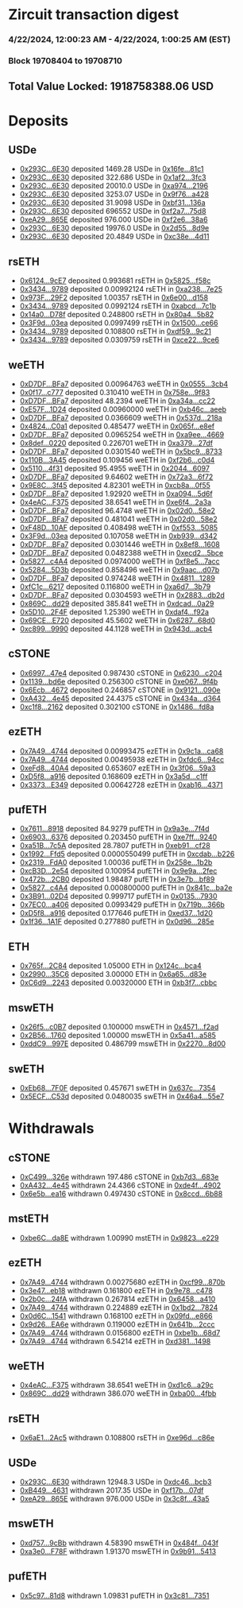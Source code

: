 # Zircuit transaction digest
### 4/22/2024, 12:00:23 AM - 4/22/2024, 1:00:25 AM (EST)
### Block 19708404 to 19708710

## Total Value Locked: 1918758388.06 USD

# Deposits
## USDe
- [0x293C...6E30](https://etherscan.io/address/0x293C6937D8D82e05B01335F7B33FBA0c8e256E30) deposited 1469.28 USDe in [0x16fe...81c1](https://etherscan.io/tx/0x293C6937D8D82e05B01335F7B33FBA0c8e256E30)
- [0x293C...6E30](https://etherscan.io/address/0x293C6937D8D82e05B01335F7B33FBA0c8e256E30) deposited 322.686 USDe in [0x1af2...3fc3](https://etherscan.io/tx/0x293C6937D8D82e05B01335F7B33FBA0c8e256E30)
- [0x293C...6E30](https://etherscan.io/address/0x293C6937D8D82e05B01335F7B33FBA0c8e256E30) deposited 20010.0 USDe in [0xa974...2196](https://etherscan.io/tx/0x293C6937D8D82e05B01335F7B33FBA0c8e256E30)
- [0x293C...6E30](https://etherscan.io/address/0x293C6937D8D82e05B01335F7B33FBA0c8e256E30) deposited 3253.07 USDe in [0x9f76...a428](https://etherscan.io/tx/0x293C6937D8D82e05B01335F7B33FBA0c8e256E30)
- [0x293C...6E30](https://etherscan.io/address/0x293C6937D8D82e05B01335F7B33FBA0c8e256E30) deposited 31.9098 USDe in [0xbf31...136a](https://etherscan.io/tx/0x293C6937D8D82e05B01335F7B33FBA0c8e256E30)
- [0x293C...6E30](https://etherscan.io/address/0x293C6937D8D82e05B01335F7B33FBA0c8e256E30) deposited 696552 USDe in [0xf2a7...75d8](https://etherscan.io/tx/0x293C6937D8D82e05B01335F7B33FBA0c8e256E30)
- [0xeA29...865E](https://etherscan.io/address/0xeA2915F45172C8727407dE7619f5454C74A8865E) deposited 976.000 USDe in [0xf2e6...38a6](https://etherscan.io/tx/0xeA2915F45172C8727407dE7619f5454C74A8865E)
- [0x293C...6E30](https://etherscan.io/address/0x293C6937D8D82e05B01335F7B33FBA0c8e256E30) deposited 19976.0 USDe in [0x2d55...8d9e](https://etherscan.io/tx/0x293C6937D8D82e05B01335F7B33FBA0c8e256E30)
- [0x293C...6E30](https://etherscan.io/address/0x293C6937D8D82e05B01335F7B33FBA0c8e256E30) deposited 20.4849 USDe in [0xc38e...4d11](https://etherscan.io/tx/0x293C6937D8D82e05B01335F7B33FBA0c8e256E30)
## rsETH
- [0x6124...9cE7](https://etherscan.io/address/0x6124a2c1865E183A798006bfcCcb2AffdF6E9cE7) deposited 0.993681 rsETH in [0x5825...f58c](https://etherscan.io/tx/0x6124a2c1865E183A798006bfcCcb2AffdF6E9cE7)
- [0x3434...9789](https://etherscan.io/address/0x34349c5569e7B846c3558961552D2202760A9789) deposited 0.00992124 rsETH in [0xa238...7e25](https://etherscan.io/tx/0x34349c5569e7B846c3558961552D2202760A9789)
- [0x973F...29F2](https://etherscan.io/address/0x973F891536483cC32ccb9a93c152dee1dbC229F2) deposited 1.00357 rsETH in [0x6e00...d158](https://etherscan.io/tx/0x973F891536483cC32ccb9a93c152dee1dbC229F2)
- [0x3434...9789](https://etherscan.io/address/0x34349c5569e7B846c3558961552D2202760A9789) deposited 0.0992124 rsETH in [0xabcd...7c1b](https://etherscan.io/tx/0x34349c5569e7B846c3558961552D2202760A9789)
- [0x14a0...D78f](https://etherscan.io/address/0x14a0f37ff75ec9aE8f8f128C9A7F09ae39E4D78f) deposited 0.248800 rsETH in [0x80a4...5b82](https://etherscan.io/tx/0x14a0f37ff75ec9aE8f8f128C9A7F09ae39E4D78f)
- [0x3F9d...03ea](https://etherscan.io/address/0x3F9d4869D78d34Bb5102A8743D236Dc8BE5703ea) deposited 0.0997499 rsETH in [0x1500...ce66](https://etherscan.io/tx/0x3F9d4869D78d34Bb5102A8743D236Dc8BE5703ea)
- [0x3434...9789](https://etherscan.io/address/0x34349c5569e7B846c3558961552D2202760A9789) deposited 0.108800 rsETH in [0xdf59...9c21](https://etherscan.io/tx/0x34349c5569e7B846c3558961552D2202760A9789)
- [0x3434...9789](https://etherscan.io/address/0x34349c5569e7B846c3558961552D2202760A9789) deposited 0.0309759 rsETH in [0xce22...9ce6](https://etherscan.io/tx/0x34349c5569e7B846c3558961552D2202760A9789)
## weETH
- [0xD7DF...BFa7](https://etherscan.io/address/0xD7DF7E085214743530afF339aFC420c7c720BFa7) deposited 0.00964763 weETH in [0x0555...3cb4](https://etherscan.io/tx/0xD7DF7E085214743530afF339aFC420c7c720BFa7)
- [0x0f17...c777](https://etherscan.io/address/0x0f17fe61e3071A7DF534E257Da4F9Aa2788Ec777) deposited 0.310410 weETH in [0x758e...9f83](https://etherscan.io/tx/0x0f17fe61e3071A7DF534E257Da4F9Aa2788Ec777)
- [0xD7DF...BFa7](https://etherscan.io/address/0xD7DF7E085214743530afF339aFC420c7c720BFa7) deposited 48.2394 weETH in [0xa34a...cc22](https://etherscan.io/tx/0xD7DF7E085214743530afF339aFC420c7c720BFa7)
- [0xE57F...1D24](https://etherscan.io/address/0xE57F9eCA6db82FBc4De3F53B428b7F3230631D24) deposited 0.00960000 weETH in [0xb46c...aeeb](https://etherscan.io/tx/0xE57F9eCA6db82FBc4De3F53B428b7F3230631D24)
- [0xD7DF...BFa7](https://etherscan.io/address/0xD7DF7E085214743530afF339aFC420c7c720BFa7) deposited 0.0366609 weETH in [0x537d...218a](https://etherscan.io/tx/0xD7DF7E085214743530afF339aFC420c7c720BFa7)
- [0x4824...C0a1](https://etherscan.io/address/0x48249F321Cb8EdFd41E52a30577B0E285B6AC0a1) deposited 0.485477 weETH in [0x065f...e8ef](https://etherscan.io/tx/0x48249F321Cb8EdFd41E52a30577B0E285B6AC0a1)
- [0xD7DF...BFa7](https://etherscan.io/address/0xD7DF7E085214743530afF339aFC420c7c720BFa7) deposited 0.0965254 weETH in [0xa9ee...4669](https://etherscan.io/tx/0xD7DF7E085214743530afF339aFC420c7c720BFa7)
- [0x8def...0220](https://etherscan.io/address/0x8def0445479F5B57Df0A065Ea85ec3485fc40220) deposited 0.226701 weETH in [0xa379...27df](https://etherscan.io/tx/0x8def0445479F5B57Df0A065Ea85ec3485fc40220)
- [0xD7DF...BFa7](https://etherscan.io/address/0xD7DF7E085214743530afF339aFC420c7c720BFa7) deposited 0.0301540 weETH in [0x5bc9...8733](https://etherscan.io/tx/0xD7DF7E085214743530afF339aFC420c7c720BFa7)
- [0x110B...3A45](https://etherscan.io/address/0x110B535b0daAF921A4034b8584E5A986579E3A45) deposited 0.109456 weETH in [0xf2b6...c0d4](https://etherscan.io/tx/0x110B535b0daAF921A4034b8584E5A986579E3A45)
- [0x5110...4f31](https://etherscan.io/address/0x5110F70aDf674739d1669950e57F0e0571Ad4f31) deposited 95.4955 weETH in [0x2044...6097](https://etherscan.io/tx/0x5110F70aDf674739d1669950e57F0e0571Ad4f31)
- [0xD7DF...BFa7](https://etherscan.io/address/0xD7DF7E085214743530afF339aFC420c7c720BFa7) deposited 9.64602 weETH in [0x72a3...6f72](https://etherscan.io/tx/0xD7DF7E085214743530afF339aFC420c7c720BFa7)
- [0x9E8C...3f45](https://etherscan.io/address/0x9E8C646220613d68eaf2B947f46c2B4F52Bf3f45) deposited 4.82301 weETH in [0xcb8a...0f55](https://etherscan.io/tx/0x9E8C646220613d68eaf2B947f46c2B4F52Bf3f45)
- [0xD7DF...BFa7](https://etherscan.io/address/0xD7DF7E085214743530afF339aFC420c7c720BFa7) deposited 1.92920 weETH in [0xa094...5d6f](https://etherscan.io/tx/0xD7DF7E085214743530afF339aFC420c7c720BFa7)
- [0x4eAC...F375](https://etherscan.io/address/0x4eACDd4500209c7dB8e98AC2504aD6369C8eF375) deposited 38.6541 weETH in [0xe6f4...2a3a](https://etherscan.io/tx/0x4eACDd4500209c7dB8e98AC2504aD6369C8eF375)
- [0xD7DF...BFa7](https://etherscan.io/address/0xD7DF7E085214743530afF339aFC420c7c720BFa7) deposited 96.4748 weETH in [0x02d0...58e2](https://etherscan.io/tx/0xD7DF7E085214743530afF339aFC420c7c720BFa7)
- [0xD7DF...BFa7](https://etherscan.io/address/0xD7DF7E085214743530afF339aFC420c7c720BFa7) deposited 0.481041 weETH in [0x02d0...58e2](https://etherscan.io/tx/0xD7DF7E085214743530afF339aFC420c7c720BFa7)
- [0xF48D...10AF](https://etherscan.io/address/0xF48D9d349106cf2A0880CE45ec1512EcAa4e10AF) deposited 0.408498 weETH in [0xf553...5085](https://etherscan.io/tx/0xF48D9d349106cf2A0880CE45ec1512EcAa4e10AF)
- [0x3F9d...03ea](https://etherscan.io/address/0x3F9d4869D78d34Bb5102A8743D236Dc8BE5703ea) deposited 0.107058 weETH in [0xb939...d342](https://etherscan.io/tx/0x3F9d4869D78d34Bb5102A8743D236Dc8BE5703ea)
- [0xD7DF...BFa7](https://etherscan.io/address/0xD7DF7E085214743530afF339aFC420c7c720BFa7) deposited 0.0301446 weETH in [0x8ef8...1608](https://etherscan.io/tx/0xD7DF7E085214743530afF339aFC420c7c720BFa7)
- [0xD7DF...BFa7](https://etherscan.io/address/0xD7DF7E085214743530afF339aFC420c7c720BFa7) deposited 0.0482388 weETH in [0xecd2...5bce](https://etherscan.io/tx/0xD7DF7E085214743530afF339aFC420c7c720BFa7)
- [0x5827...c4A4](https://etherscan.io/address/0x5827B9e79Af65F9FD6a514E1DACDdb04F802c4A4) deposited 0.0974000 weETH in [0xf8e5...7acc](https://etherscan.io/tx/0x5827B9e79Af65F9FD6a514E1DACDdb04F802c4A4)
- [0x5284...5D3b](https://etherscan.io/address/0x5284B794aD97Dc93cA0F6593C5bb0d7116c45D3b) deposited 0.858496 weETH in [0x9aac...d07b](https://etherscan.io/tx/0x5284B794aD97Dc93cA0F6593C5bb0d7116c45D3b)
- [0xD7DF...BFa7](https://etherscan.io/address/0xD7DF7E085214743530afF339aFC420c7c720BFa7) deposited 0.974248 weETH in [0x4811...1289](https://etherscan.io/tx/0xD7DF7E085214743530afF339aFC420c7c720BFa7)
- [0xfC1c...6217](https://etherscan.io/address/0xfC1c5343B6277644830838Bf2EA0515B3c336217) deposited 0.116800 weETH in [0xa6d7...3b79](https://etherscan.io/tx/0xfC1c5343B6277644830838Bf2EA0515B3c336217)
- [0xD7DF...BFa7](https://etherscan.io/address/0xD7DF7E085214743530afF339aFC420c7c720BFa7) deposited 0.0304593 weETH in [0x2883...db2d](https://etherscan.io/tx/0xD7DF7E085214743530afF339aFC420c7c720BFa7)
- [0x869C...dd29](https://etherscan.io/address/0x869C98f94C1A15118Ca10cd86F74B1A3550Cdd29) deposited 385.841 weETH in [0xdcad...0a29](https://etherscan.io/tx/0x869C98f94C1A15118Ca10cd86F74B1A3550Cdd29)
- [0x5D10...2F4F](https://etherscan.io/address/0x5D103F71f7860e4755a691D4B90afA3C47a72F4F) deposited 1.25390 weETH in [0xdaf4...f92a](https://etherscan.io/tx/0x5D103F71f7860e4755a691D4B90afA3C47a72F4F)
- [0x69CE...E720](https://etherscan.io/address/0x69CE8c111d5F2B02DcC9330FFBDd89Db4457E720) deposited 45.5602 weETH in [0x6287...68d0](https://etherscan.io/tx/0x69CE8c111d5F2B02DcC9330FFBDd89Db4457E720)
- [0xc899...9990](https://etherscan.io/address/0xc899506db8549f1A1864E1938e290c90538c9990) deposited 44.1128 weETH in [0x943d...acb4](https://etherscan.io/tx/0xc899506db8549f1A1864E1938e290c90538c9990)
## cSTONE
- [0x6997...47e4](https://etherscan.io/address/0x6997a93FC4d66E69629e0E569A6182eF358f47e4) deposited 0.987430 cSTONE in [0x6230...c204](https://etherscan.io/tx/0x6997a93FC4d66E69629e0E569A6182eF358f47e4)
- [0x1139...bd6e](https://etherscan.io/address/0x113941782D3eB0B80a6611A3b1DDFeC16e82bd6e) deposited 0.256300 cSTONE in [0xe067...9f4b](https://etherscan.io/tx/0x113941782D3eB0B80a6611A3b1DDFeC16e82bd6e)
- [0x6Ecb...4672](https://etherscan.io/address/0x6Ecb5A5b924dbAf705b374545D5D799489824672) deposited 0.246857 cSTONE in [0x9121...090e](https://etherscan.io/tx/0x6Ecb5A5b924dbAf705b374545D5D799489824672)
- [0xA432...4e45](https://etherscan.io/address/0xA432CA1EdAbf81A8373fE2D655a2811ed2634e45) deposited 24.4375 cSTONE in [0x434a...d364](https://etherscan.io/tx/0xA432CA1EdAbf81A8373fE2D655a2811ed2634e45)
- [0xc1f8...2162](https://etherscan.io/address/0xc1f8538367f3a57245C65f4298BEBc1069d22162) deposited 0.302100 cSTONE in [0x1486...fd8a](https://etherscan.io/tx/0xc1f8538367f3a57245C65f4298BEBc1069d22162)
## ezETH
- [0x7A49...4744](https://etherscan.io/address/0x7A493Be5c2ce014cD049Bf178a1ac0Db1B434744) deposited 0.00993475 ezETH in [0x9c1a...ca68](https://etherscan.io/tx/0x7A493Be5c2ce014cD049Bf178a1ac0Db1B434744)
- [0x7A49...4744](https://etherscan.io/address/0x7A493Be5c2ce014cD049Bf178a1ac0Db1B434744) deposited 0.00495938 ezETH in [0xfdc6...94cc](https://etherscan.io/tx/0x7A493Be5c2ce014cD049Bf178a1ac0Db1B434744)
- [0xeFd8...40A4](https://etherscan.io/address/0xeFd8eEefd3a7976A60b5d93e83E32528899940A4) deposited 0.653607 ezETH in [0x3f06...59a3](https://etherscan.io/tx/0xeFd8eEefd3a7976A60b5d93e83E32528899940A4)
- [0xD5f8...a916](https://etherscan.io/address/0xD5f8A87c20b3d40109A62294C4D8AFFF0c76a916) deposited 0.168609 ezETH in [0x3a5d...c1ff](https://etherscan.io/tx/0xD5f8A87c20b3d40109A62294C4D8AFFF0c76a916)
- [0x3373...E349](https://etherscan.io/address/0x3373959d8Ca90444A65a7f966b4dE1c5B36CE349) deposited 0.00642728 ezETH in [0xab16...4371](https://etherscan.io/tx/0x3373959d8Ca90444A65a7f966b4dE1c5B36CE349)
## pufETH
- [0x7611...8918](https://etherscan.io/address/0x76118F2BeF05A63D735C3132E45fC177b0c98918) deposited 84.9279 pufETH in [0x9a3e...7f4d](https://etherscan.io/tx/0x76118F2BeF05A63D735C3132E45fC177b0c98918)
- [0x6903...6376](https://etherscan.io/address/0x69035e97765A5011A36b4635968cA53e27e26376) deposited 0.203450 pufETH in [0xe7ff...9240](https://etherscan.io/tx/0x69035e97765A5011A36b4635968cA53e27e26376)
- [0xa51B...7c5A](https://etherscan.io/address/0xa51B9dcF044f3B5AF311360077BA5eeD50397c5A) deposited 28.7807 pufETH in [0xeb91...cf28](https://etherscan.io/tx/0xa51B9dcF044f3B5AF311360077BA5eeD50397c5A)
- [0x1992...Ffd5](https://etherscan.io/address/0x19926743E3fF342B37da25DeE7E178BB1D55Ffd5) deposited 0.0000550499 pufETH in [0xcdab...b226](https://etherscan.io/tx/0x19926743E3fF342B37da25DeE7E178BB1D55Ffd5)
- [0x2319...FdA0](https://etherscan.io/address/0x231907D3E140c5c9026b97b7c7EB9E8b1081FdA0) deposited 1.00036 pufETH in [0x258e...1b2b](https://etherscan.io/tx/0x231907D3E140c5c9026b97b7c7EB9E8b1081FdA0)
- [0xcB3D...2e54](https://etherscan.io/address/0xcB3D802bA476F246b1938f56FBa7Eede125F2e54) deposited 0.100954 pufETH in [0x9e9a...2fec](https://etherscan.io/tx/0xcB3D802bA476F246b1938f56FBa7Eede125F2e54)
- [0x472b...2CB0](https://etherscan.io/address/0x472b9E7a9cbe51986A9C7f420CEc10BFc90e2CB0) deposited 1.98487 pufETH in [0x3e7b...bf89](https://etherscan.io/tx/0x472b9E7a9cbe51986A9C7f420CEc10BFc90e2CB0)
- [0x5827...c4A4](https://etherscan.io/address/0x5827B9e79Af65F9FD6a514E1DACDdb04F802c4A4) deposited 0.000800000 pufETH in [0x841c...ba2e](https://etherscan.io/tx/0x5827B9e79Af65F9FD6a514E1DACDdb04F802c4A4)
- [0x3B91...02D4](https://etherscan.io/address/0x3B9162A07CA1b5CbC27674a09D59b2Bd787D02D4) deposited 0.999717 pufETH in [0x0135...7930](https://etherscan.io/tx/0x3B9162A07CA1b5CbC27674a09D59b2Bd787D02D4)
- [0x7EC0...a406](https://etherscan.io/address/0x7EC0E98252D94E62b428D9579708774aaF19a406) deposited 0.0993429 pufETH in [0x719b...366b](https://etherscan.io/tx/0x7EC0E98252D94E62b428D9579708774aaF19a406)
- [0xD5f8...a916](https://etherscan.io/address/0xD5f8A87c20b3d40109A62294C4D8AFFF0c76a916) deposited 0.177646 pufETH in [0xed37...1d20](https://etherscan.io/tx/0xD5f8A87c20b3d40109A62294C4D8AFFF0c76a916)
- [0x1f36...1A1F](https://etherscan.io/address/0x1f36bb5c91dF22c2EEdD453fdCc9Eb44860c1A1F) deposited 0.277880 pufETH in [0x0d96...285e](https://etherscan.io/tx/0x1f36bb5c91dF22c2EEdD453fdCc9Eb44860c1A1F)
## ETH
- [0x765f...2C84](https://etherscan.io/address/0x765f1d6D19AC65805032FAbE9F2Bc158D72B2C84) deposited 1.05000 ETH in [0x124c...bca4](https://etherscan.io/tx/0x765f1d6D19AC65805032FAbE9F2Bc158D72B2C84)
- [0x2990...35C6](https://etherscan.io/address/0x29909b9c97845D5eb998B4AA41664a46c5dc35C6) deposited 3.00000 ETH in [0x6a65...d83e](https://etherscan.io/tx/0x29909b9c97845D5eb998B4AA41664a46c5dc35C6)
- [0xC6d9...2243](https://etherscan.io/address/0xC6d913af8819F8a48EFB79a247DFc78760012243) deposited 0.00320000 ETH in [0xb3f7...cbbc](https://etherscan.io/tx/0xC6d913af8819F8a48EFB79a247DFc78760012243)
## mswETH
- [0x26f5...c0B7](https://etherscan.io/address/0x26f5b1D536d74c34Eb96Ec2811dAE630f216c0B7) deposited 0.100000 mswETH in [0x4571...f2ad](https://etherscan.io/tx/0x26f5b1D536d74c34Eb96Ec2811dAE630f216c0B7)
- [0x2B56...1760](https://etherscan.io/address/0x2B5630863A352D720633eF11f095F24072c41760) deposited 1.00000 mswETH in [0x5a41...a585](https://etherscan.io/tx/0x2B5630863A352D720633eF11f095F24072c41760)
- [0xddC9...997E](https://etherscan.io/address/0xddC9B222541856fB44745443A3D6Ec4c25D2997E) deposited 0.486799 mswETH in [0x2270...8d00](https://etherscan.io/tx/0xddC9B222541856fB44745443A3D6Ec4c25D2997E)
## swETH
- [0xEb68...7F0F](https://etherscan.io/address/0xEb68CA5C712C8e812343f0d3b765A0E27e957F0F) deposited 0.457671 swETH in [0x637c...7354](https://etherscan.io/tx/0xEb68CA5C712C8e812343f0d3b765A0E27e957F0F)
- [0x5ECF...C53d](https://etherscan.io/address/0x5ECFa1580D2C080d7ED1ccb602f567390bACC53d) deposited 0.0480035 swETH in [0x46a4...55e7](https://etherscan.io/tx/0x5ECFa1580D2C080d7ED1ccb602f567390bACC53d)
# Withdrawals
## cSTONE
- [0xC499...326e](https://etherscan.io/address/0xC499596760eF8B90149179a69F607E3e2ecb326e) withdrawn 197.486 cSTONE in [0xb7d3...683e](https://etherscan.io/tx/0xC499596760eF8B90149179a69F607E3e2ecb326e)
- [0xA432...4e45](https://etherscan.io/address/0xA432CA1EdAbf81A8373fE2D655a2811ed2634e45) withdrawn 24.4366 cSTONE in [0xde4f...4902](https://etherscan.io/tx/0xA432CA1EdAbf81A8373fE2D655a2811ed2634e45)
- [0x6e5b...ea16](https://etherscan.io/address/0x6e5b4B37A30bbc75fCD7Ca2F2a5c8b8D4666ea16) withdrawn 0.497430 cSTONE in [0x8ccd...6b88](https://etherscan.io/tx/0x6e5b4B37A30bbc75fCD7Ca2F2a5c8b8D4666ea16)
## mstETH
- [0xbe6C...da8E](https://etherscan.io/address/0xbe6C5447423AEC564E595cb00cE022C624D0da8E) withdrawn 1.00990 mstETH in [0x9823...e229](https://etherscan.io/tx/0xbe6C5447423AEC564E595cb00cE022C624D0da8E)
## ezETH
- [0x7A49...4744](https://etherscan.io/address/0x7A493Be5c2ce014cD049Bf178a1ac0Db1B434744) withdrawn 0.00275680 ezETH in [0xcf99...870b](https://etherscan.io/tx/0x7A493Be5c2ce014cD049Bf178a1ac0Db1B434744)
- [0x3e47...eb18](https://etherscan.io/address/0x3e4738593B954c03f4fb6D5e6Bc00eC47003eb18) withdrawn 0.161800 ezETH in [0x9e78...c478](https://etherscan.io/tx/0x3e4738593B954c03f4fb6D5e6Bc00eC47003eb18)
- [0x2b0c...24fA](https://etherscan.io/address/0x2b0cD4B16D07Df812e4722EC018fec58bEa724fA) withdrawn 0.267814 ezETH in [0x6458...a410](https://etherscan.io/tx/0x2b0cD4B16D07Df812e4722EC018fec58bEa724fA)
- [0x7A49...4744](https://etherscan.io/address/0x7A493Be5c2ce014cD049Bf178a1ac0Db1B434744) withdrawn 0.224889 ezETH in [0x1bd2...7824](https://etherscan.io/tx/0x7A493Be5c2ce014cD049Bf178a1ac0Db1B434744)
- [0x0d6C...1541](https://etherscan.io/address/0x0d6C042F72c563796Ffdb378c5c334e5c2bd1541) withdrawn 0.168100 ezETH in [0x09fd...e866](https://etherscan.io/tx/0x0d6C042F72c563796Ffdb378c5c334e5c2bd1541)
- [0x9d26...EA6e](https://etherscan.io/address/0x9d26ee65ee7b09d4B1F46DBaFb245dF65c6dEA6e) withdrawn 0.119000 ezETH in [0x641b...2ccc](https://etherscan.io/tx/0x9d26ee65ee7b09d4B1F46DBaFb245dF65c6dEA6e)
- [0x7A49...4744](https://etherscan.io/address/0x7A493Be5c2ce014cD049Bf178a1ac0Db1B434744) withdrawn 0.0156800 ezETH in [0xbe1b...68d7](https://etherscan.io/tx/0x7A493Be5c2ce014cD049Bf178a1ac0Db1B434744)
- [0x7A49...4744](https://etherscan.io/address/0x7A493Be5c2ce014cD049Bf178a1ac0Db1B434744) withdrawn 6.54214 ezETH in [0xd381...1498](https://etherscan.io/tx/0x7A493Be5c2ce014cD049Bf178a1ac0Db1B434744)
## weETH
- [0x4eAC...F375](https://etherscan.io/address/0x4eACDd4500209c7dB8e98AC2504aD6369C8eF375) withdrawn 38.6541 weETH in [0xd1c6...a29c](https://etherscan.io/tx/0x4eACDd4500209c7dB8e98AC2504aD6369C8eF375)
- [0x869C...dd29](https://etherscan.io/address/0x869C98f94C1A15118Ca10cd86F74B1A3550Cdd29) withdrawn 386.070 weETH in [0xba00...4fbb](https://etherscan.io/tx/0x869C98f94C1A15118Ca10cd86F74B1A3550Cdd29)
## rsETH
- [0x6aE1...2Ac5](https://etherscan.io/address/0x6aE19835c1dF94eF3d5034bFB4620a300a702Ac5) withdrawn 0.108800 rsETH in [0xe96d...c86e](https://etherscan.io/tx/0x6aE19835c1dF94eF3d5034bFB4620a300a702Ac5)
## USDe
- [0x293C...6E30](https://etherscan.io/address/0x293C6937D8D82e05B01335F7B33FBA0c8e256E30) withdrawn 12948.3 USDe in [0xdc46...bcb3](https://etherscan.io/tx/0x293C6937D8D82e05B01335F7B33FBA0c8e256E30)
- [0xB449...4631](https://etherscan.io/address/0xB4498047128F0EE71C6Aa74c1Ad39b1B55bb4631) withdrawn 2017.35 USDe in [0xf17b...07df](https://etherscan.io/tx/0xB4498047128F0EE71C6Aa74c1Ad39b1B55bb4631)
- [0xeA29...865E](https://etherscan.io/address/0xeA2915F45172C8727407dE7619f5454C74A8865E) withdrawn 976.000 USDe in [0x3c8f...43a5](https://etherscan.io/tx/0xeA2915F45172C8727407dE7619f5454C74A8865E)
## mswETH
- [0xd757...9cBb](https://etherscan.io/address/0xd75755F7d2ABDdb44B48CB9fBEA9FfefeE9F9cBb) withdrawn 4.58390 mswETH in [0x484f...043f](https://etherscan.io/tx/0xd75755F7d2ABDdb44B48CB9fBEA9FfefeE9F9cBb)
- [0xa3e0...F78F](https://etherscan.io/address/0xa3e0d5D5a242E97e1A72ad649a422Ad095FBF78F) withdrawn 1.91370 mswETH in [0x9b91...5413](https://etherscan.io/tx/0xa3e0d5D5a242E97e1A72ad649a422Ad095FBF78F)
## pufETH
- [0x5c97...81d8](https://etherscan.io/address/0x5c97930A7c73450B93195A0039b61E9ED15981d8) withdrawn 1.09831 pufETH in [0x3c81...7351](https://etherscan.io/tx/0x5c97930A7c73450B93195A0039b61E9ED15981d8)
